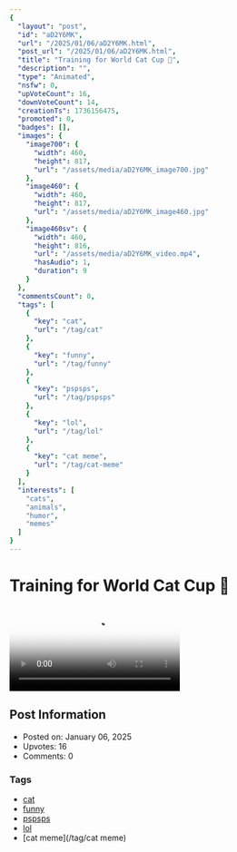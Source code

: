 ```yaml
---
{
  "layout": "post",
  "id": "aD2Y6MK",
  "url": "/2025/01/06/aD2Y6MK.html",
  "post_url": "/2025/01/06/aD2Y6MK.html",
  "title": "Training for World Cat Cup 🥊",
  "description": "",
  "type": "Animated",
  "nsfw": 0,
  "upVoteCount": 16,
  "downVoteCount": 14,
  "creationTs": 1736156475,
  "promoted": 0,
  "badges": [],
  "images": {
    "image700": {
      "width": 460,
      "height": 817,
      "url": "/assets/media/aD2Y6MK_image700.jpg"
    },
    "image460": {
      "width": 460,
      "height": 817,
      "url": "/assets/media/aD2Y6MK_image460.jpg"
    },
    "image460sv": {
      "width": 460,
      "height": 816,
      "url": "/assets/media/aD2Y6MK_video.mp4",
      "hasAudio": 1,
      "duration": 9
    }
  },
  "commentsCount": 0,
  "tags": [
    {
      "key": "cat",
      "url": "/tag/cat"
    },
    {
      "key": "funny",
      "url": "/tag/funny"
    },
    {
      "key": "pspsps",
      "url": "/tag/pspsps"
    },
    {
      "key": "lol",
      "url": "/tag/lol"
    },
    {
      "key": "cat meme",
      "url": "/tag/cat-meme"
    }
  ],
  "interests": [
    "cats",
    "animals",
    "humor",
    "memes"
  ]
}
---
```


# Training for World Cat Cup 🥊

<video controls playsinline loop poster="/assets/media/aD2Y6MK_image460.jpg">
  <source src="/assets/media/aD2Y6MK_video.mp4" type="video/mp4">
  Your browser does not support the video tag.
</video>

## Post Information

- Posted on: January 06, 2025
- Upvotes: 16
- Comments: 0

### Tags

- [cat](/tag/cat)
- [funny](/tag/funny)
- [pspsps](/tag/pspsps)
- [lol](/tag/lol)
- [cat meme](/tag/cat meme)
